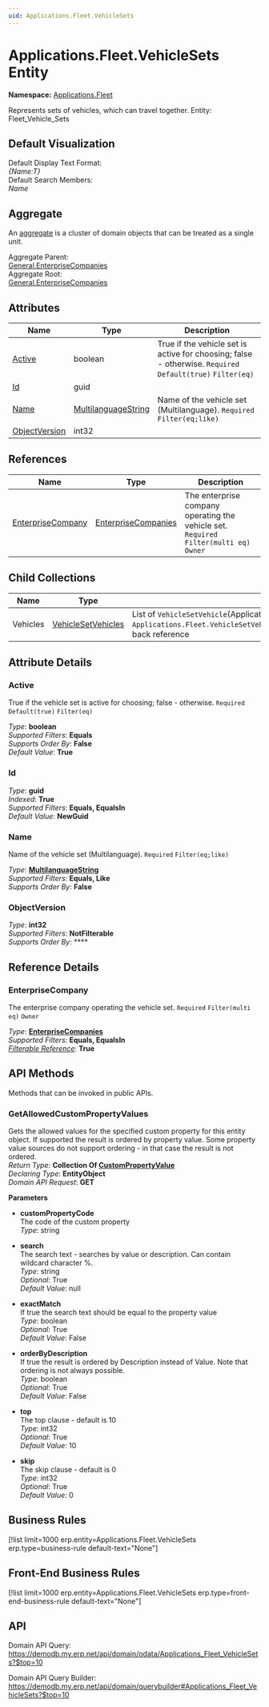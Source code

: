 ```yaml
---
uid: Applications.Fleet.VehicleSets
---
```

# Applications.Fleet.VehicleSets Entity

**Namespace:** [Applications.Fleet](Applications.Fleet.md)  

Represents sets of vehicles, which can travel together. Entity: Fleet_Vehicle_Sets

## Default Visualization
Default Display Text Format:  
_{Name:T}_  
Default Search Members:  
_Name_  

## Aggregate
An [aggregate](https://docs.erp.net/tech/advanced/concepts/aggregates.html) is a cluster of domain objects that can be treated as a single unit.  

Aggregate Parent:  
[General.EnterpriseCompanies](General.EnterpriseCompanies.md)  
Aggregate Root:  
[General.EnterpriseCompanies](General.EnterpriseCompanies.md)  

## Attributes

| Name | Type | Description |
| ---- | ---- | --- |
| [Active](Applications.Fleet.VehicleSets.md#active) | boolean | True if the vehicle set is active for choosing; false - otherwise. `Required` `Default(true)` `Filter(eq)` 
| [Id](Applications.Fleet.VehicleSets.md#id) | guid |  
| [Name](Applications.Fleet.VehicleSets.md#name) | [MultilanguageString](../data-types.md#multilanguagestring) | Name of the vehicle set (Multilanguage). `Required` `Filter(eq;like)` 
| [ObjectVersion](Applications.Fleet.VehicleSets.md#objectversion) | int32 |  

## References

| Name | Type | Description |
| ---- | ---- | --- |
| [EnterpriseCompany](Applications.Fleet.VehicleSets.md#enterprisecompany) | [EnterpriseCompanies](General.EnterpriseCompanies.md) | The enterprise company operating the vehicle set. `Required` `Filter(multi eq)` `Owner` |

## Child Collections

| Name | Type | Description |
| ---- | ---- | --- |
| Vehicles | [VehicleSetVehicles](Applications.Fleet.VehicleSetVehicles.md) | List of `VehicleSetVehicle`(Applications.Fleet.VehicleSetVehicles.md) child objects, based on the `Applications.Fleet.VehicleSetVehicle.VehicleSet`(Applications.Fleet.VehicleSetVehicles.md#vehicleset) back reference 


## Attribute Details

### Active

True if the vehicle set is active for choosing; false - otherwise. `Required` `Default(true)` `Filter(eq)`

_Type_: **boolean**  
_Supported Filters_: **Equals**  
_Supports Order By_: **False**  
_Default Value_: **True**  

### Id

_Type_: **guid**  
_Indexed_: **True**  
_Supported Filters_: **Equals, EqualsIn**  
_Default Value_: **NewGuid**  

### Name

Name of the vehicle set (Multilanguage). `Required` `Filter(eq;like)`

_Type_: **[MultilanguageString](../data-types.md#multilanguagestring)**  
_Supported Filters_: **Equals, Like**  
_Supports Order By_: **False**  

### ObjectVersion

_Type_: **int32**  
_Supported Filters_: **NotFilterable**  
_Supports Order By_: ****  


## Reference Details

### EnterpriseCompany

The enterprise company operating the vehicle set. `Required` `Filter(multi eq)` `Owner`

_Type_: **[EnterpriseCompanies](General.EnterpriseCompanies.md)**  
_Supported Filters_: **Equals, EqualsIn**  
_[Filterable Reference](https://docs.erp.net/dev/domain-api/filterable-references.html)_: **True**  


## API Methods

Methods that can be invoked in public APIs.

### GetAllowedCustomPropertyValues

Gets the allowed values for the specified custom property for this entity object.              If supported the result is ordered by property value. Some property value sources do not support ordering - in that case the result is not ordered.  
_Return Type_: **Collection Of [CustomPropertyValue](../data-types.md#general.custompropertyvalue)**  
_Declaring Type_: **EntityObject**  
_Domain API Request_: **GET**  

**Parameters**  
  * **customPropertyCode**  
    The code of the custom property  
    _Type_: string  

  * **search**  
    The search text - searches by value or description. Can contain wildcard character %.  
    _Type_: string  
     _Optional_: True  
    _Default Value_: null  

  * **exactMatch**  
    If true the search text should be equal to the property value  
    _Type_: boolean  
     _Optional_: True  
    _Default Value_: False  

  * **orderByDescription**  
    If true the result is ordered by Description instead of Value. Note that ordering is not always possible.  
    _Type_: boolean  
     _Optional_: True  
    _Default Value_: False  

  * **top**  
    The top clause - default is 10  
    _Type_: int32  
     _Optional_: True  
    _Default Value_: 10  

  * **skip**  
    The skip clause - default is 0  
    _Type_: int32  
     _Optional_: True  
    _Default Value_: 0  



## Business Rules

[!list limit=1000 erp.entity=Applications.Fleet.VehicleSets erp.type=business-rule default-text="None"]

## Front-End Business Rules

[!list limit=1000 erp.entity=Applications.Fleet.VehicleSets erp.type=front-end-business-rule default-text="None"]

## API

Domain API Query:
<https://demodb.my.erp.net/api/domain/odata/Applications_Fleet_VehicleSets?$top=10>

Domain API Query Builder:
<https://demodb.my.erp.net/api/domain/querybuilder#Applications_Fleet_VehicleSets?$top=10>

